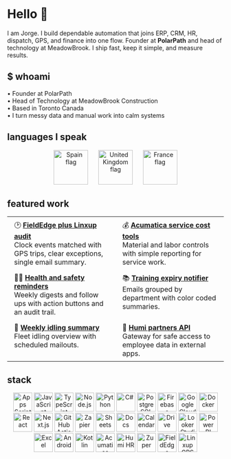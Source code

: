 # Hello 👋

I am Jorge. I build dependable automation that joins ERP, CRM, HR, dispatch, GPS, and finance into one flow. Founder at **PolarPath** and head of technology at MeadowBrook. I ship fast, keep it simple, and measure results.

## $ whoami
• Founder at PolarPath  
• Head of Technology at MeadowBrook Construction  
• Based in Toronto Canada  
• I turn messy data and manual work into calm systems

## languages I speak
<p align="center">
  <img src="https://github.githubassets.com/images/icons/emoji/unicode/1f1ea-1f1f8.png?v8" height="80" alt="Spain flag">
  &nbsp;&nbsp;&nbsp;&nbsp;
  <img src="https://github.githubassets.com/images/icons/emoji/unicode/1f1ec-1f1e7.png?v8" height="80" alt="United Kingdom flag">
  &nbsp;&nbsp;&nbsp;&nbsp;
  <img src="https://github.githubassets.com/images/icons/emoji/unicode/1f1eb-1f1f7.png?v8" height="80" alt="France flag">
</p>

## featured work

<table style="border:none;border-collapse:collapse;width:100%">
  <tr>
    <td style="border:none;vertical-align:top;padding:8px 16px;width:50%">
      🕑 <a href="https://github.com/jorgedsp93/Fieldedge-linxup-clock-audit"><b>FieldEdge plus Linxup audit</b></a><br>
      Clock events matched with GPS trips, clear exceptions, single email summary.
    </td>
    <td style="border:none;vertical-align:top;padding:8px 16px;width:50%">
      💰 <a href="https://github.com/jorgedsp93/SO_Material-Labour"><b>Acumatica service cost tools</b></a><br>
      Material and labor controls with simple reporting for service work.
    </td>
  </tr>
  <tr>
    <td style="border:none;vertical-align:top;padding:8px 16px">
      👷🏻 <a href="https://github.com/jorgedsp93/H-S_Reminder"><b>Health and safety reminders</b></a><br>
      Weekly digests and follow ups with action buttons and an audit trail.
    </td>
    <td style="border:none;vertical-align:top;padding:8px 16px">
      📚 <a href="https://github.com/jorgedsp93/training-expiry-notifier"><b>Training expiry notifier</b></a><br>
      Emails grouped by department with color coded summaries.
    </td>
  </tr>
  <tr>
    <td style="border:none;vertical-align:top;padding:8px 16px">
      🔄 <a href="https://github.com/jorgedsp93/Weekly-Idling-Summary"><b>Weekly idling summary</b></a><br>
      Fleet idling overview with scheduled mailouts.
    </td>
    <td style="border:none;vertical-align:top;padding:8px 16px">
      💾 <a href="https://github.com/jorgedsp93?tab=repositories&q=Humi%20partners%20API"><b>Humi partners API</b></a><br>
      Gateway for safe access to employee data in external apps.
    </td>
  </tr>
</table>


## stack
<p align="center">
  <!-- Core scripting + languages -->
  <img src="https://cdn.simpleicons.org/googleappsscript/4285F4" height="44" alt="Apps Script">
  <img src="https://cdn.simpleicons.org/javascript/F7DF1E" height="44" alt="JavaScript">
  <img src="https://cdn.simpleicons.org/typescript/3178C6" height="44" alt="TypeScript">
  <img src="https://cdn.simpleicons.org/nodedotjs/339933" height="44" alt="Node.js">
  <img src="https://cdn.simpleicons.org/python/3776AB" height="44" alt="Python">
  <img src="https://cdn.simpleicons.org/csharp/239120" height="44" alt="C#">

  <!-- Database + backend -->
  <img src="https://cdn.simpleicons.org/postgresql/4169E1" height="44" alt="PostgreSQL">
  <img src="https://cdn.simpleicons.org/firebase/FFCA28" height="44" alt="Firebase">
  <img src="https://cdn.simpleicons.org/googlecloud/4285F4" height="44" alt="Google Cloud">
  <img src="https://cdn.simpleicons.org/docker/2496ED" height="44" alt="Docker">

  <!-- Frontend -->
  <img src="https://cdn.simpleicons.org/react/61DAFB" height="44" alt="React">
  <img src="https://cdn.simpleicons.org/nextdotjs/FFFFFF" height="44" alt="Next.js">

  <!-- Automation + CI -->
  <img src="https://cdn.simpleicons.org/githubactions/2088FF" height="44" alt="GitHub Actions">
  <img src="https://cdn.simpleicons.org/zapier/FF4A00" height="44" alt="Zapier">

  <!-- Google Workspace -->
  <img src="https://cdn.simpleicons.org/googlesheets/34A853" height="44" alt="Sheets">
  <img src="https://cdn.simpleicons.org/googledocs/4285F4" height="44" alt="Docs">
  <img src="https://cdn.simpleicons.org/googlecalendar/4285F4" height="44" alt="Calendar">
  <img src="https://cdn.simpleicons.org/googledrive/4285F4" height="44" alt="Drive">

  <!-- BI / Reporting -->
  <img src="https://cdn.simpleicons.org/looker/4285F4" height="44" alt="Looker Studio">
  <img src="https://cdn.jsdelivr.net/gh/microsoft/PowerBI-Icons/PNG/Power-BI.png" height="44" alt="Power BI">
  <img src="https://cdn.simpleicons.org/microsoftexcel/217346" height="44" alt="Excel">

  <!-- Mobile -->
  <img src="https://cdn.simpleicons.org/android/3DDC84" height="44" alt="Android">
  <img src="https://cdn.simpleicons.org/kotlin/7F52FF" height="44" alt="Kotlin">

  <!-- ERP / HR / Service (custom logos needed) -->
  <img src="assets/acumatica.png" height="44" alt="Acumatica ERP">
  <img src="assets/humi.png" height="44" alt="Humi HR">
  <img src="assets/zuper.png" height="44" alt="Zuper">
  <img src="assets/fieldedge.png" height="44" alt="FieldEdge">
  <img src="assets/linxup.png" height="44" alt="Linxup GPS">
</p>
